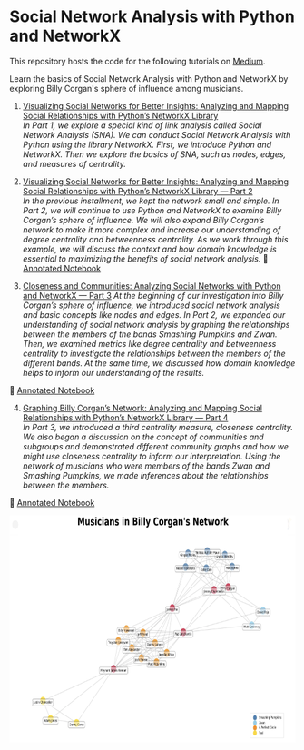 # Social Network Analysis with Python and NetworkX
This repository hosts the code for the following tutorials on [Medium](https://medium.com/@christineegan42).

Learn the basics of Social Network Analysis with Python and NetworkX by exploring Billy Corgan's sphere of influence among musicians.

1. [Visualizing Social Networks for Better Insights: Analyzing and Mapping Social Relationships with Python’s NetworkX Library](https://towardsdatascience.com/visualizing-social-networks-for-better-insights-analyzing-and-mapping-social-relationships-with-efeb82ab853e?sk=ba15709c7d136c205bd5fc5b6b8d933c)       
*In Part 1, we explore a special kind of link analysis called Social Network Analysis (SNA). We can conduct Social Network Analysis with Python using the library NetworkX. First, we introduce Python and NetworkX. Then we explore the basics of SNA, such as nodes, edges, and measures of centrality.*

2. [Visualizing Social Networks for Better Insights: Analyzing and Mapping Social Relationships with Python’s NetworkX Library — Part 2](https://towardsdatascience.com/visualizing-social-networks-for-better-insights-analyzing-and-mapping-social-relationships-with-f4a9cf6b6d57?sk=872f4b2d55ff92698dc5b5c077011c74)        
*In the previous installment, we kept the network small and simple. In Part 2, we will continue to use Python and NetworkX to examine Billy Corgan’s sphere of influence. We will also expand Billy Corgan’s network to make it more complex and increase our understanding of degree centrality and betweenness centrality. As we work through this example, we will discuss the context and how domain knowledge is essential to maximizing the benefits of social network analysis.*
📓 [Annotated Notebook](https://github.com/christine-egan42/sna-billy-corgan/blob/65f2fe8a2822c4cc221519810c2b374fc6481e58/SNA-2-Centrality-Measures.ipynb)

3. [Closeness and Communities: Analyzing Social Networks with Python and NetworkX — Part 3](https://towardsdatascience.com/visualizing-social-networks-for-better-insights-analyzing-and-mapping-social-relationships-with-f4a9cf6b6d57?sk=872f4b2d55ff92698dc5b5c077011c74)
*At the beginning of our investigation into Billy Corgan’s sphere of influence, we introduced social network analysis and basic concepts like nodes and edges. In Part 2, we expanded our understanding of social network analysis by graphing the relationships between the members of the bands Smashing Pumpkins and Zwan. Then, we examined metrics like degree centrality and betweenness centrality to investigate the relationships between the members of the different bands. At the same time, we discussed how domain knowledge helps to inform our understanding of the results.*

📓 [Annotated Notebook](https://github.com/christine-egan42/sna-billy-corgan/blob/65f2fe8a2822c4cc221519810c2b374fc6481e58/SNA-3-Closness-Centrality.ipynb)

4. [Graphing Billy Corgan’s Network: Analyzing and Mapping Social Relationships with Python’s NetworkX Library — Part 4](https://towardsdatascience.com/graphing-billy-corgans-network-analyzing-and-mapping-social-relationships-with-python-s-networkx-724de1e431ac?sk=8c051fd6f7e0e9a4137a8af97fef8427)      
*In Part 3, we introduced a third centrality measure, closeness centrality. We also began a discussion on the concept of communities and subgroups and demonstrated different community graphs and how we might use closeness centrality to inform our interpretation. Using the network of musicians who were members of the bands Zwan and Smashing Pumpkins, we made inferences about the relationships between the members.*

📓 [Annotated Notebook](https://github.com/christine-egan42/sna-billy-corgan/blob/65f2fe8a2822c4cc221519810c2b374fc6481e58/SNA4-Graphing-Billy-Corgans-Community.ipynb)

<div>
<center>
<img align="center" width="600" height="400" src="https://github.com/christine-egan42/sna-billy-corgan/blob/1bfa700567647ac834ed2c144111be648d6cc5f0/sna-4.png">
</center>
</div>


